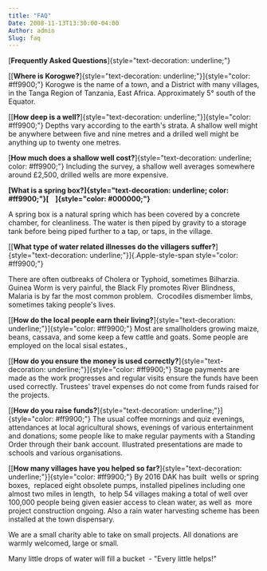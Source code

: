```yaml
---
title: "FAQ"
Date: 2008-11-13T13:30:00-04:00
Author: admin
Slug: faq
---
```


[**Frequently Asked Questions**]{style="text-decoration: underline;"}

[[**Where is Korogwe?**]{style="text-decoration: underline;"}]{style="color: #ff9900;"}
Korogwe is the name of a town, and a District with many villages, in the Tanga Region of Tanzania, East Africa. Approximately 5° south of the Equator.

[[**How deep is a well?**]{style="text-decoration: underline;"}]{style="color: #ff9900;"}
Depths vary according to the earth's strata. A shallow well might be anywhere between five and nine metres and a drilled well might be anything up to twenty one metres.

[**How much does a shallow well cost?**]{style="text-decoration: underline; color: #ff9900;"}
Including the survey, a shallow well averages somewhere around £2,500, drilled wells are more expensive.

**[What is a spring box?]{style="text-decoration: underline; color: #ff9900;"}[    ]{style="color: #000000;"}**

A spring box is a natural spring which has been covered by a concrete chamber, for cleanliness. The water is then piped by gravity to a storage tank before being piped further to a tap, or taps, in the village.

[[**What type of water related illnesses do the villagers suffer?**]{style="text-decoration: underline;"}]{.Apple-style-span style="color: #ff9900;"}

There are often outbreaks of Cholera or Typhoid, sometimes Bilharzia. Guinea Worm is very painful, the Black Fly promotes River Blindness, Malaria is by far the most common problem.  Crocodiles dismember limbs, sometimes taking people's lives.

[[**How do the local people earn their living?**]{style="text-decoration: underline;"}]{style="color: #ff9900;"}
Most are smallholders growing maize, beans, cassava, and some keep a few cattle and goats. Some people are employed on the local sisal estates.,

[[**How do you ensure the money is used correctly?**]{style="text-decoration: underline;"}]{style="color: #ff9900;"}
Stage payments are made as the work progresses and regular visits ensure the funds have been used correctly. Trustees' travel expenses do not come from funds raised for the projects.

[[**How do you raise funds?**]{style="text-decoration: underline;"}]{style="color: #ff9900;"}
The usual coffee mornings and quiz evenings, attendances at local agricultural shows, evenings of various entertainment and donations; some people like to make regular payments with a Standing Order through their bank account. Illustrated presentations are made to schools and various organisations.

[[**How many villages have you helped so far?**]{style="text-decoration: underline;"}]{style="color: #ff9900;"}
By 2016 DAK has built  wells or spring boxes,  replaced eight obsolete pumps, installed pipelines including one almost two miles in length,  to help 54 villages making a total of well over 100,000 people being given easier access to clean water, as well as  more project construction ongoing. Also a rain water harvesting scheme has been installed at the town dispensary.

We are a small charity able to take on small projects.
All donations are warmly welcomed, large or small.

Many little drops of water will fill a bucket  - "Every little helps!"
